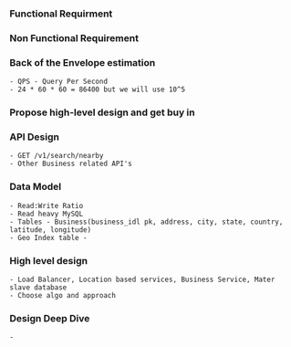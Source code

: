 ### Functional Requirment
### Non Functional Requirement
### Back of the Envelope estimation
    - QPS - Query Per Second
    - 24 * 60 * 60 = 86400 but we will use 10^5
### Propose high-level design and get buy in
### API Design
    - GET /v1/search/nearby
    - Other Business related API's
### Data Model
    - Read:Write Ratio
    - Read heavy MySQL
    - Tables - Business(business_idl pk, address, city, state, country, latitude, longitude)
    - Geo Index table - 
### High level design
    - Load Balancer, Location based services, Business Service, Mater slave database
    - Choose algo and approach
### Design Deep Dive
    - 